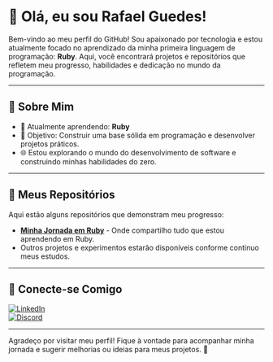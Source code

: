 # 👋 Olá, eu sou Rafael Guedes!

Bem-vindo ao meu perfil do GitHub! Sou apaixonado por tecnologia e estou atualmente focado no aprendizado da minha primeira linguagem de programação: **Ruby**. Aqui, você encontrará projetos e repositórios que refletem meu progresso, habilidades e dedicação no mundo da programação.

---

## 🚀 Sobre Mim
- 🌱 Atualmente aprendendo: **Ruby**
- 🎯 Objetivo: Construir uma base sólida em programação e desenvolver projetos práticos.
- 🌐 Estou explorando o mundo do desenvolvimento de software e construindo minhas habilidades do zero.

---

## 📂 Meus Repositórios
Aqui estão alguns repositórios que demonstram meu progresso:
- **[Minha Jornada em Ruby](https://github.com/Eluedes/Curso-em-Ruby)** - Onde compartilho tudo que estou aprendendo em Ruby.
- Outros projetos e experimentos estarão disponíveis conforme continuo meus estudos.

---

## 💼 Conecte-se Comigo
[![LinkedIn](https://img.shields.io/badge/LinkedIn-Rafael%20Guedes-blue?style=flat&logo=linkedin)](https://www.linkedin.com/in/rafael-guedes-612379284/)  
[![Discord](https://img.shields.io/badge/Discord-eluedes-5865F2?style=flat&logo=discord)](https://discord.com) 

---

Agradeço por visitar meu perfil! Fique à vontade para acompanhar minha jornada e sugerir melhorias ou ideias para meus projetos. 🚀
